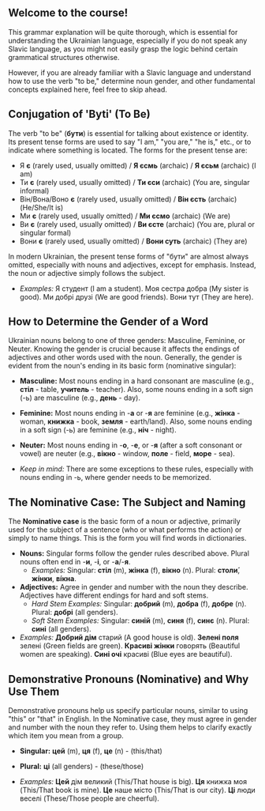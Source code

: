 ## Welcome to the course!

This grammar explanation will be quite thorough, which is essential for understanding the Ukrainian language, especially if you do not speak any Slavic language, as you might not easily grasp the logic behind certain grammatical structures otherwise.

However, if you are already familiar with a Slavic language and understand how to use the verb "to be," determine noun gender, and other fundamental concepts explained here, feel free to skip ahead.

## Conjugation of 'Byti' (To Be)

The verb "to be" (**бути**) is essential for talking about existence or identity. Its present tense forms are used to say "I am," "you are," "he is," etc., or to indicate where something is located. The forms for the present tense are:

* Я **є** (rarely used, usually omitted) / **Я єсмь** (archaic) / **Я єсьм** (archaic) (I am)
* Ти **є** (rarely used, usually omitted) / **Ти єси** (archaic) (You are, singular informal)
* Він/Вона/Воно **є** (rarely used, usually omitted) / **Він єсть** (archaic) (He/She/It is)
* Ми **є** (rarely used, usually omitted) / **Ми єсмо** (archaic) (We are)
* Ви **є** (rarely used, usually omitted) / **Ви єсте** (archaic) (You are, plural or singular formal)
* Вони **є** (rarely used, usually omitted) / **Вони суть** (archaic) (They are)

In modern Ukrainian, the present tense forms of "бути" are almost always omitted, especially with nouns and adjectives, except for emphasis. Instead, the noun or adjective simply follows the subject.

* *Examples:* Я студент (I am a student). Моя сестра добра (My sister is good). Ми добрі друзі (We are good friends). Вони тут (They are here).

## How to Determine the Gender of a Word

Ukrainian nouns belong to one of three genders: Masculine, Feminine, or Neuter. Knowing the gender is crucial because it affects the endings of adjectives and other words used with the noun. Generally, the gender is evident from the noun's ending in its basic form (nominative singular):

* **Masculine:** Most nouns ending in a hard consonant are masculine (e.g., **стіл** - table, **учитель** - teacher). Also, some nouns ending in a soft sign (-ь) are masculine (e.g., **день** - day).
* **Feminine:** Most nouns ending in -**а** or -**я** are feminine (e.g., **жінка** - woman, **книжка** - book, **земля** - earth/land). Also, some nouns ending in a soft sign (-ь) are feminine (e.g., **ніч** - night).
* **Neuter:** Most nouns ending in -**о**, -**е**, or -**я** (after a soft consonant or vowel) are neuter (e.g., **вікно** - window, **поле** - field, **море** - sea).

* *Keep in mind:* There are some exceptions to these rules, especially with nouns ending in -ь, where gender needs to be memorized.

## The Nominative Case: The Subject and Naming

The **Nominative case** is the basic form of a noun or adjective, primarily used for the subject of a sentence (who or what performs the action) or simply to name things. This is the form you will find words in dictionaries.

* **Nouns:** Singular forms follow the gender rules described above. Plural nouns often end in -**и**, -**і**, or -**а**/-**я**.
    * *Examples:* Singular: **стіл** (m), **жінка** (f), **вікно** (n). Plural: **столи́**, **жі́нки**, **ві́кна**.
* **Adjectives:** Agree in gender and number with the noun they describe. Adjectives have different endings for hard and soft stems.
    * *Hard Stem Examples:* Singular: **добрий** (m), **добра** (f), **добре** (n). Plural: **добрі** (all genders).
    * *Soft Stem Examples:* Singular: **синій** (m), **синя** (f), **синє** (n). Plural: **сині** (all genders).
* *Examples:* **Добрий дім** старий (A good house is old). **Зелені поля** зелені (Green fields are green). **Красиві жінки** говорять (Beautiful women are speaking). **Сині очі** красиві (Blue eyes are beautiful).

## Demonstrative Pronouns (Nominative) and Why Use Them

Demonstrative pronouns help us specify particular nouns, similar to using "this" or "that" in English. In the Nominative case, they must agree in gender and number with the noun they refer to. Using them helps to clarify exactly which item you mean from a group.

* **Singular:** **цей** (m), **ця** (f), **це** (n) - (this/that)
* **Plural:** **ці** (all genders) - (these/those)

* *Examples:* **Цей** дім великий (This/That house is big). **Ця** книжка моя (This/That book is mine). **Це** наше місто (This/That is our city). **Ці** люди веселі (These/Those people are cheerful).